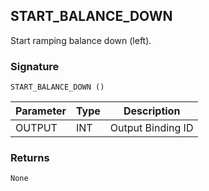 ## START\_BALANCE\_DOWN

Start ramping balance down (left).


### Signature

`START_BALANCE_DOWN ()`


| Parameter | Type | Description       |
| --------- | ---- | ----------------- |
| OUTPUT    | INT  | Output Binding ID |



### Returns

`None`